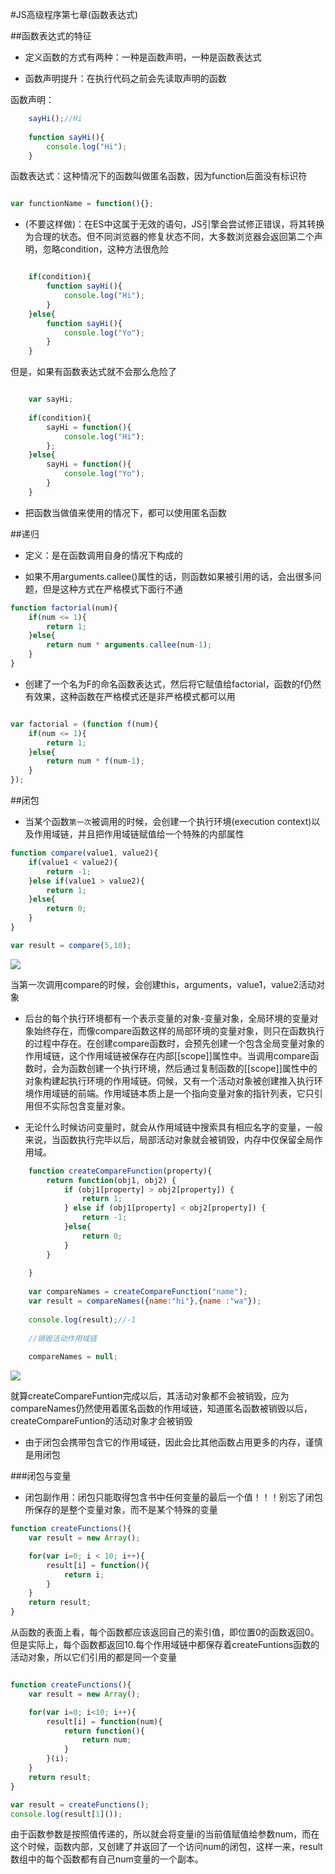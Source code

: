 #JS高级程序第七章(函数表达式)

##函数表达式的特征

- 定义函数的方式有两种：一种是函数声明，一种是函数表达式

- 函数声明提升：在执行代码之前会先读取声明的函数

函数声明：

```javascript
	sayHi();//Hi
	
	function sayHi(){
	    console.log("Hi");
	}
```

函数表达式：这种情况下的函数叫做匿名函数，因为function后面没有标识符

```javascript

var functionName = function(){};

```

- (不要这样做)：在ES中这属于无效的语句，JS引擎会尝试修正错误，将其转换为合理的状态。但不同浏览器的修复状态不同，大多数浏览器会返回第二个声明，忽略condition，这种方法很危险

```javascript

	if(condition){
	    function sayHi(){
	        console.log("Hi");
	    }
	}else{
	    function sayHi(){
	        console.log("Yo");
	    }
	}

```

但是，如果有函数表达式就不会那么危险了

```javascript

	var sayHi;
	
	if(condition){
	    sayHi = function(){
	        console.log("Hi");
	    };
	}else{
	    sayHi = function(){
	        console.log("Yo");
	    }
	}

```

- 把函数当做值来使用的情况下，都可以使用匿名函数

##递归

- 定义：是在函数调用自身的情况下构成的

- 如果不用arguments.callee()属性的话，则函数如果被引用的话，会出很多问题，但是这种方式在严格模式下面行不通

```javascript
function factorial(num){
    if(num <= 1){
        return 1;
    }else{
        return num * arguments.callee(num-1);
    }
}

```

- 创建了一个名为F的命名函数表达式，然后将它赋值给factorial，函数的f仍然有效果，这种函数在严格模式还是非严格模式都可以用

```javascript

var factorial = (function f(num){
    if(num <= 1){
        return 1;
    }else{
        return num * f(num-1);
    }
});

```

##闭包

- 当某个函数`第一次`被调用的时候，会创建一个执行环境(execution context)以及作用域链，并且把作用域链赋值给一个特殊的内部属性

```javascript
function compare(value1, value2){
    if(value1 < value2){
        return -1;
    }else if(value1 > value2){
        return 1;
    }else{
        return 0;
    }
}

var result = compare(5,10);
```

![](/users/DaisyCream/DeskTop/compareChain.png)

当第一次调用compare的时候，会创建this，arguments，value1，value2活动对象

- 后台的每个执行环境都有一个表示变量的对象-变量对象，全局环境的变量对象始终存在，而像compare函数这样的局部环境的变量对象，则只在函数执行的过程中存在。在创建compare函数时，会预先创建一个包含全局变量对象的作用域链，这个作用域链被保存在内部[[scope]]属性中。当调用compare函数时，会为函数创建一个执行环境，然后通过复制函数的[[scope]]属性中的对象构建起执行环境的作用域链。伺候，又有一个活动对象被创建推入执行环境作用域链的前端。作用域链本质上是一个指向变量对象的指针列表，它只引用但不实际包含变量对象。

- 无论什么时候访问变量时，就会从作用域链中搜索具有相应名字的变量，一般来说，当函数执行完毕以后，局部活动对象就会被销毁，内存中仅保留全局作用域。

```javascript
	function createCompareFunction(property){
	    return function(obj1, obj2) {
	        if (obj1[property] > obj2[property]) {
	            return 1;
	        } else if (obj1[property] < obj2[property]) {
	            return -1;
	        }else{
	            return 0;
	        }
	    }
	
	}
	
	var compareNames = createCompareFunction("name");
	var result = compareNames({name:"hi"},{name :"wa"});
	
	console.log(result);//-1
	
	//销毁活动作用域链
	
	compareNames = null;

```

![](/users/DaisyCream/DeskTop/compare.png)

就算createCompareFuntion完成以后，其活动对象都不会被销毁，应为compareNames仍然使用着匿名函数的作用域链，知道匿名函数被销毁以后，createCompareFuntion的活动对象才会被销毁

- 由于闭包会携带包含它的作用域链，因此会比其他函数占用更多的内存，谨慎是用闭包

###闭包与变量

- 闭包副作用：闭包只能取得包含书中任何变量的最后一个值！！！别忘了闭包所保存的是整个变量对象，而不是某个特殊的变量

```javascript
function createFunctions(){
    var result = new Array();

    for(var i=0; i < 10; i++){
        result[i] = function(){
            return i;
        }
    }
    return result;
}
```
从函数的表面上看，每个函数都应该返回自己的索引值，即位置0的函数返回0。但是实际上，每个函数都返回10.每个作用域链中都保存着createFuntions函数的活动对象，所以它们引用的都是同一个变量


```javascript

function createFunctions(){
    var result = new Array();

    for(var i=0; i<10; i++){
        result[i] = function(num){
            return function(){
                return num;
            }
        }(i);
    }
    return result;
}

var result = createFunctions();
console.log(result[1]());

```
由于函数参数是按照值传递的，所以就会将变量i的当前值赋值给参数num，而在这个时候，函数内部，又创建了并返回了一个访问num的闭包，这样一来，result数组中的每个函数都有自己num变量的一个副本。

```javascript

```

```javascript

```

```javascript

```
```javascript

```


```javascript

```

```javascript

```

```javascript

```

```javascript

```

```javascript

```

```javascript

```
```javascript

```


```javascript

```

```javascript

```



```javascript

```

```javascript

```


```javascript

```

```javascript

```


```javascript

```

```javascript

```

```javascript

```


```javascript

```

```javascript

```




